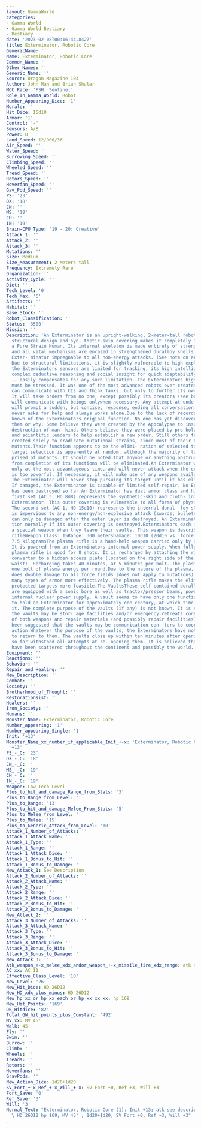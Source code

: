 ```yaml
---
layout: GammaWorld
categories:
- Gamma World
- Gamma World Bestiary
- Bestiary
date: '2023-02-08T00:16:44.842Z'
title: Exterminator, Robotic Core
GenericName: ''
Name: Exterminator, Robotic Core
Common_Name: ''
Other_Names: ''
Generic_Name: ''
Source: Dragon Magazine 104
Author: John Man and Brian Shuler
MCC Race: 'PSH: Sentinel'
Role_In_Gamma_World: Robot
Number_Appearing_Dice: '1'
Morale: ''
Hit_Dice: 15d10
Armor: '1'
Control: '-'
Sensors: A/B
Power: B
Land_Speed: 12/900/36
Air_Speed: ''
Water_Speed: ''
Burrowing_Speed: ''
Climbing_Speed: ''
Wheeled_Speed: ''
Tread_Speed: ''
Rotors_Speed: ''
Hoverfan_Speed: ''
Gav_Pod_Speed: ''
PS: '23'
DX: '18'
CN: ''
MS: '19'
CH: ''
IN: '19'
Brain-CPU Type: '19 - 20: Creative'
Attack_1: ''
Attack_2: ''
Attack_3: ''
Mutations: ''
Size: Medium
Size_Measurement: 2 Meters tall
Frequency: Extremely Rare
Organization: ''
Activity_Cycle: ''
Diet: ''
Tech_Level: '0'
Tech_Max: '6'
Artifacts: ''
Habitat: ''
Base_Stock: ''
Robot_Classification: ''
Status: '3500'
Mission: ''
Description: 'An Exterminator is an upright-walking, 2-meter-tall robot. An improved
  structural design and syn- thetic-skin covering makes it completely identical to
  a Pure Strain Human. Its internal skeleton is made entirely of strengthened duralloy,
  and all vital mechanisms are encased in strengthened duralloy shells, making the
  Exter- minator impregnable to all non-energy attacks. (See note on armor classes.)
  Due to structural limitations, it is slightly vulnerable to high explosives.Although
  the Exterminators sensors are limited for tracking, its high intelligence  allowing
  complex deductive reasoning and social insight for quick adaptability in an environment
  -- easily compensates for any such limitation. The Exterminators high intelligence
  must be stressed. It was one of the most advanced robots ever created.The Exterminator
  can communicate with CIs and Think Tanks, but only to further its own purposes.
  It will take orders from no one, except possibly its creators (see below). The Exterminator
  will communicate with beings onlywhen necessary. Any attempt at unde- sired communication
  will prompt a sudden, but concise, response, ending all conversation. The Exterminator
  never asks for help and always works alone.Due to the lack of records, little is
  known of the Exterminators original function. No one has yet discovered who created
  them or why. Some believe they were created by the Apocalypse to insure the complete
  destruction of man- kind. Others believe they were placed by pre-holocaust military
  and scientific leaders to help establish a new order. Still others feel they were
  created solely to eradicate mutational strains, since most of their targets are
  mutants.Their function appears to be the elimi- nation of selected targets. This
  target selection is apparently at random, although the majority of targets is com-
  prised of mutants. It should be noted that anyone or anything obstructing an Exterminator
  from completion of its functions will be eliminated.An Exterminator will attack
  only at the most advantageous time, and will never attack when the opposing force
  is too powerful. If necessary, it will make use of any weapons available to it.
  The Exterminator will never stop pursuing its target until it has eliminated it.
  If damaged, the Exterminator is capable of limited self-repair. No Exterminator
  has been destroyed so far.An Exterminator has dual armor class and hit dice. The
  first set (AC 3, HD 8d8) represents the synthetic-skin and cloth- ing covering the
  Exterminator. This outer covering is vulnerable to all forms of physical attack.
  The second set (AC 1, HD 15d10) represents the internal dural- loy structure. This
  is impervious to any non-energy/non-explosive attack (swords, bullets, etc.), and
  can only be damaged after the outer layer is destroyed. An Exterminator will func-
  tion normally if its outer covering is destroyed.Exterminators each initially carry
  a special weapon when they leave their vaults. This weapon is described below. Plasma
  rifleWeapon Class: 15Range: 300 metersDamage: 10d10 (20d10 vs. force fields) Weight:
  7.5 kilogramsThe plasma rifle is a hand-held weapon carried only by Exterminators.
  It is powered from an Exterminators internal power supply. When fully charged, the
  plasma rifle is good for 8 shots. It is recharged by attaching the rifles power
  converter to a hidden access plate (located on the right side of the Exterminators
  waist). Recharging takes 40 minutes, at 5 minutes per bolt. The plasma rifle releases
  one bolt of plasma energy per round.Due to the nature of the plasma, the weapon
  does double damage to all force fields (does not apply to mutations) and penetrates
  many types of armor more effectively. The plasma rifle makes the elimination of
  protected targets more feasible.The VaultsThese self-contained duralloy structures
  are equipped with a sonic bore as well as tractor/pressor beams, powered from an
  internal nuclear power supply. A vault seems to have only one function, that being
  to hold an Exterminator for approximately one century, at which time it releases
  it. The complete purpose of the vaults (if any) is not known. It is speculated that
  the vaults may be stor- age facilities and/or emergency retreats containing a supply
  of both weapons and repair materials (and possibly repair facilities). It has also
  been suggested that the vaults may be communication cen- ters to coordinate Exterminator
  action.Whatever the purpose of the vaults, the Exterminators have not been known
  to return to them. The vaults close up within ten minutes after opening and have
  so far withstood all attempts at re- opening them. It is believed that the vaults
  have been scattered throughout the continent and possibly the world.'
Equipment: ''
Reactions: ''
Behavior: ''
Repair_and_Healing: ''
New_Description: ''
Combat: ''
Society: ''
Brotherhood_of_Thought: ''
Restorationsist: ''
Healers: ''
Iron_Society: ''
Humans: ''
Monster_Name: Exterminator, Robotic Core
Number_appearing: '1'
Number_appearing_Single: '1'
Init: '+13'
Monster_Name_xx_number_if_applicable_Init_+-x: 'Exterminator, Robotic Core (1): Init
  +13'
PS_-_C: '23'
DX_-_C: '18'
CN_-_C: ''
MS_-_C: '19'
CH_-_C: ''
IN_-_C: '19'
Weapon: Low Tech Level
Plus_to_hit_and_damage_Range_from_Stats: '3'
Plus_to_Range_from_Level: ''
Plus_to_Range: '13'
Plus_to_hit_and_damage_Melee_From_Stats: '5'
Plus_to_Melee_from_Level: ''
Plus_to_Melee: '15'
Plus_to_Generic_Attack_from_Level: '10'
Attack_1_Number_of_Attacks: ''
Attack_1_Attack_Name: ''
Attack_1_Type: ''
Attack_1_Range: ''
Attack_1_Attack_Dice: ''
Attack_1_Bonus_to_Hit: ''
Attack_1_Bonus_to_Damage: ''
New_Attack_1: See Description
Attack_2_Number_of_Attacks: ''
Attack_2_Attack_Name: ''
Attack_2_Type: ''
Attack_2_Range: ''
Attack_2_Attack_Dice: ''
Attack_2_Bonus_to_Hit: ''
Attack_2_Bonus_to_Damage: ''
New_Attack_2: ''
Attack_3_Number_of_Attacks: ''
Attack_3_Attack_Name: ''
Attack_3_Type: ''
Attack_3_Range: ''
Attack_3_Attack_Dice: ''
Attack_3_Bonus_to_Hit: ''
Attack_3_Bonus_to_Damage: ''
New_Attack_3: ''
Atk_weapon_+-x_melee_xdx_andor_weapon_+-x_missile_fire_xdx_range: atk see description
AC_xx: AC 11
Effective_Class_Level: '10'
New_Level: '26'
New_Hit_Dice: HD 26D12
New_HD_xdx_plus_minus: HD 26D12
New_hp_xx_or_hp_xx_each_or_hp_xx_xx_xx: hp 169
New_Hit_Points: '169'
D6_Hitdice: '82'
Total_GW_hit_points_plus_Constant: '492'
MV_xx: MV 45'
Walk: 45'
Fly: ''
Swim: ''
Burrow: ''
Climb: ''
Wheels: ''
Treads: ''
Rotors: ''
Hoverfans: ''
GravPods: ''
New_Action_Dice: 1d20+1d20
SV_Fort_+-x_Ref_+-x_Will_+-x: SV Fort +0, Ref +3, Will +3
Fort_Save: '0'
Ref_Save: '3'
Will: '3'
Normal_Text: "Exterminator, Robotic Core (1): Init +13; atk see description; AC 11;\
  \ HD 26D12 hp 169; MV 45' ; 1d20+1d20; SV Fort +0, Ref +3, Will +3"
...
```

